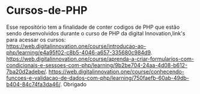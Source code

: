 # Cursos-de-PHP
Esse repositório tem a finalidade de conter codigos de PHP que estão sendo desenvolvidos durante o curso de PHP da  digital Innovation,link's para acessar os cursos: 
https://web.digitalinnovation.one/course/introducao-ao-php/learning/e4a95f02-c8b5-4046-a657-335680c984d9. 
https://web.digitalinnovation.one/course/aprenda-a-criar-formularios-com-condicionais-e-sessoes-com-php/learning/9b2be704-24aa-4d08-b612-7ba20d2adebe/.
https://web.digitalinnovation.one/course/conhecendo-funcoes-e-validacao-de-dados-com-php/learning/750faefb-60ab-49db-b404-84c74fa3da46/.
Obrigado
